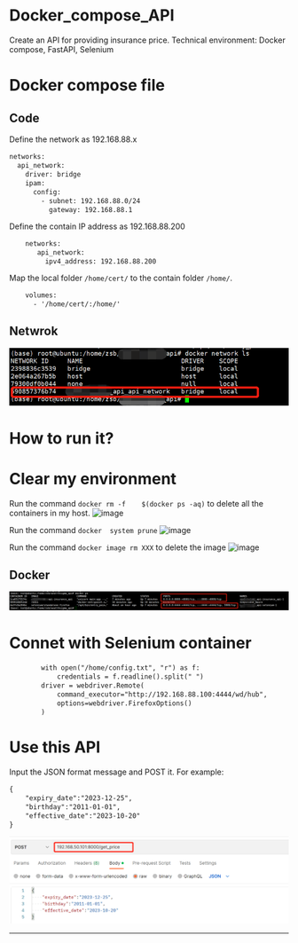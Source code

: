 # Docker_compose_API
Create an API for providing insurance price. 
Technical environment: Docker compose, FastAPI, Selenium

# Docker compose file
## Code
Define the network as 192.168.88.x
~~~
networks:
  api_network:
    driver: bridge
    ipam:
      config:
        - subnet: 192.168.88.0/24
          gateway: 192.168.88.1
~~~

Define the contain IP address as 192.168.88.200
~~~
    networks:
       api_network:
         ipv4_address: 192.168.88.200
~~~

Map the local folder `/home/cert/` to the contain folder `/home/`.
~~~
    volumes:
      - '/home/cert/:/home/'
~~~

## Netwrok
![container-registry](images/201433414-38fd095f-0b56-4359-8302-8254c8e773ee.png)


# How to run it?
# Clear my environment
Run the command `docker rm -f    $(docker ps -aq)` to delete all the containers in my host.
![image](https://user-images.githubusercontent.com/75282285/201497344-87fd584e-06ab-4376-94e8-4ec6c27b6e9c.png)

Run the command `docker  system prune`
![image](https://user-images.githubusercontent.com/75282285/201497373-1cbf0d58-a496-4afc-9d26-a85e171db45b.png)

Run the command `docker image rm XXX` to delete the image 
![image](https://user-images.githubusercontent.com/75282285/201497418-d459dfa0-38dc-4c26-b013-4345e0221d05.png)

## Docker 
![container-registry](images/201433827-6622eff1-132a-47e3-a60e-78740ad5efeb.png)


# Connet with Selenium container
~~~
        with open("/home/config.txt", "r") as f:
            credentials = f.readline().split(" ")
        driver = webdriver.Remote(
            command_executor="http://192.168.88.100:4444/wd/hub",
            options=webdriver.FirefoxOptions()
        )
~~~


# Use this API
Input the JSON format message and POST it. For example: 
~~~
{
    "expiry_date":"2023-12-25",
    "birthday":"2011-01-01",
    "effective_date":"2023-10-20"
}
~~~
![container-registry](images/201432969-a170bde7-6686-4516-a6e2-efb290900954.png)
****
